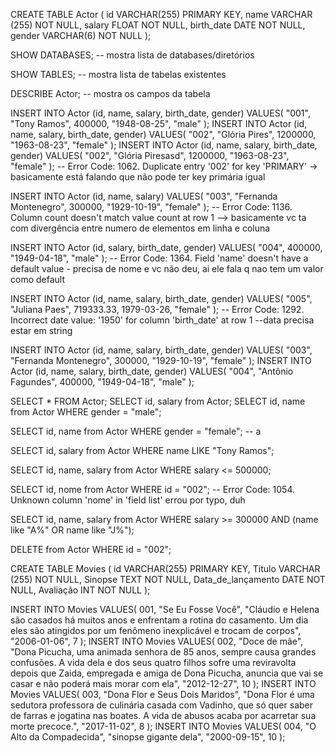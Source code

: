 CREATE TABLE Actor (
id VARCHAR(255) PRIMARY KEY,
name VARCHAR (255) NOT NULL,
salary FLOAT NOT NULL,
birth_date DATE NOT NULL,
gender VARCHAR(6) NOT NULL
);

SHOW DATABASES; -- mostra lista de databases/diretórios

SHOW TABLES; -- mostra lista de tabelas existentes

DESCRIBE Actor; -- mostra os campos da tabela

INSERT INTO Actor (id, name, salary, birth_date, gender)
VALUES(
"001",
"Tony Ramos",
400000,
"1948-08-25",
"male"
);
INSERT INTO Actor (id, name, salary, birth_date, gender)
VALUES(
"002",
"Glória Pires",
1200000,
"1963-08-23",
"female"
);
INSERT INTO Actor (id, name, salary, birth_date, gender)
VALUES(
"002",
"Glória Piresasd",
1200000,
"1963-08-23",
"female"
);
-- Error Code: 1062. Duplicate entry '002' for key 'PRIMARY' -> basicamente está falando que não pode ter key primária igual

INSERT INTO Actor (id, name, salary)
VALUES(
"003",
"Fernanda Montenegro",
300000,
"1929-10-19",
"female"
);
-- Error Code: 1136. Column count doesn't match value count at row 1 --> basicamente vc ta com divergência entre numero de elementos em linha e coluna

INSERT INTO Actor (id, salary, birth_date, gender)
VALUES(
"004",
400000,
"1949-04-18",
"male"
);
-- Error Code: 1364. Field 'name' doesn't have a default value - precisa de nome e vc não deu, ai ele fala q nao tem um valor como default

INSERT INTO Actor (id, name, salary, birth_date, gender)
VALUES(
"005",
"Juliana Paes",
719333.33,
1979-03-26,
"female"
);
-- Error Code: 1292. Incorrect date value: '1950' for column 'birth_date' at row 1 --data precisa estar em string

INSERT INTO Actor (id, name, salary, birth_date, gender)
VALUES(
"003",
"Fernanda Montenegro",
300000,
"1929-10-19",
"female"
);
INSERT INTO Actor (id, name, salary, birth_date, gender)
VALUES(
"004",
"Antônio Fagundes",
400000,
"1949-04-18",
"male"
);

SELECT \* FROM Actor;
SELECT id, salary from Actor;
SELECT id, name from Actor WHERE gender = "male";

SELECT id, name from Actor WHERE gender = "female"; -- a

SELECT id, salary from Actor
WHERE name LIKE "Tony Ramos";

SELECT id, name, salary from Actor
WHERE salary <= 500000;

SELECT id, nome from Actor WHERE id = "002";
-- Error Code: 1054. Unknown column 'nome' in 'field list' errou por typo, duh

SELECT id, name, salary from Actor
WHERE salary >= 300000 AND
(name like "A%" OR name like "J%");

DELETE from Actor
WHERE id = "002";

CREATE TABLE Movies (
id VARCHAR(255) PRIMARY KEY,
Titulo VARCHAR (255) NOT NULL,
Sinopse TEXT NOT NULL,
Data_de_lançamento DATE NOT NULL,
Avaliação INT NOT NULL
);

INSERT INTO Movies VALUES(
001,
"Se Eu Fosse Você",
"Cláudio e Helena são casados há muitos anos e enfrentam a rotina do casamento. Um dia eles são atingidos por um fenômeno inexplicável e trocam de corpos",
"2006-01-06",
7
);
INSERT INTO Movies VALUES(
002,
"Doce de mãe",
"Dona Picucha, uma animada senhora de 85 anos, sempre causa grandes confusões. A vida dela e dos seus quatro filhos sofre uma reviravolta depois que Zaida, empregada e amiga de Dona Picucha, anuncia que vai se casar e não poderá mais morar com ela",
"2012-12-27",
10
);
INSERT INTO Movies VALUES(
003,
"Dona Flor e Seus Dois Maridos",
"Dona Flor é uma sedutora professora de culinária casada com Vadinho, que só quer saber de farras e jogatina nas boates. A vida de abusos acaba por acarretar sua morte precoce.",
"2017-11-02",
8
);
INSERT INTO Movies VALUES(
004,
"O Alto da Compadecida",
"sinopse gigante dela",
"2000-09-15",
10
);
